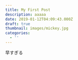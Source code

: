 ```yaml
---
title: My First Post
description: aaaaa
date: 2019-01-12T04:09:43.000Z
draft: true
thumbnail: images/mickey.jpg
categories:
  - ''
---
```


早すぎる
